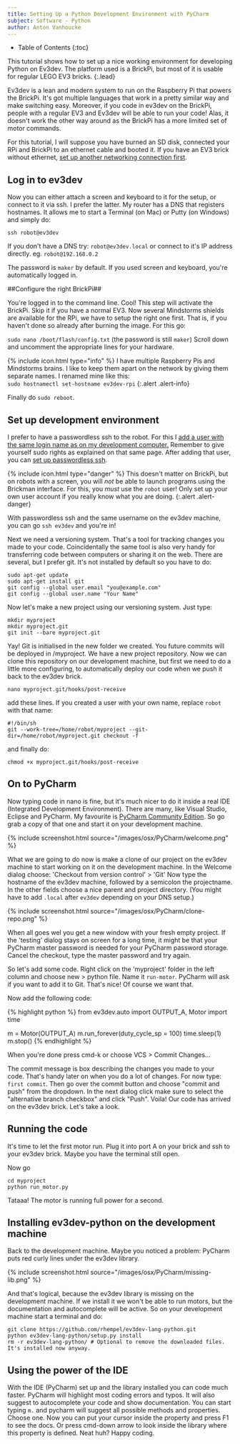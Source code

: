 ```yaml
---
title: Setting Up a Python Development Environment with PyCharm
subject: Software - Python
author: Anton Vanhoucke
---
```


* Table of Contents
{:toc}

This tutorial shows how to set up a nice working environment for developing
Python on Ev3dev. The platform used is a BrickPi, but most of it is usable
for regular LEGO EV3 bricks.
{:.lead}

Ev3dev is a lean and modern system to run on the Raspberry Pi that powers the
BrickPi. It's got multiple languages that work in a pretty similar way and
make switching easy. Moreover, if you code in ev3dev on the BrickPi, people
with a regular EV3 and Ev3dev will be able to run your code! Alas, it doesn't
work the other way around as the BrickPi has a more limited set of motor
commands.

For this tutorial, I will suppose you have burned an SD disk, connected your
RPi and BrickPi to an ethernet cable and booted it. If you have an EV3 brick
without ethernet, [set up another networking connection first][network].

[network]: /docs/tutorials

## Log in to ev3dev ##

Now you can either attach a screen and keyboard to it for the setup, or
connect to it via ssh. I prefer the latter. My router has a DNS that registers
hostnames. It allows me to start a Terminal (on Mac) or Putty (on Windows) and
simply do:

`ssh robot@ev3dev`

If you don't have a DNS try: `robot@ev3dev.local` or connect to it's IP
address directly. eg. `robot@192.168.0.2`

The password is `maker` by default. If you used screen and keyboard, you're
automatically logged in.

##Configure the right BrickPi##

You're logged in to the command line. Cool! This step will activate the
BrickPi. Skip it if you have a normal EV3. Now several Mindstorms shields
are available for the RPi, we have to setup the right one first. That is,
if you haven't done so already after burning the image. For this go:

`sudo nano /boot/flash/config.txt` (the password is still `maker`)
Scroll down and uncomment the appropriate lines for your hardware.

{% include icon.html type="info" %}
I have multiple Raspberry Pis and Mindstorms brains. I like to keep
them apart on the network by giving them separate names. I renamed mine like
this:<br />`sudo hostnamectl set-hostname ev3dev-rpi`
{:.alert .alert-info}

Finally do `sudo reboot`.

## Set up development environment ##

I prefer to have a passwordless ssh to the robot. For this I [add a user with
the same login name as on my development computer.][users] Remember to give
yourself sudo rights as explained on that same page. After adding that user,
you can [set up passwordless ssh][passwordless].

{% include icon.html type="danger" %}
This doesn't matter on BrickPi, but on robots with a screen, you will *not* be
able to launch programs using the Brickman interface. For this, you *must* use
the `robot` user! Only set up your own user account if you really know what you
are doing.
{:.alert .alert-danger}

[users]: https://www.raspberrypi.org/documentation/linux/usage/users.md
[passwordless]: https://www.raspberrypi.org/documentation/remote-access/ssh/passwordless.md

With passwordless ssh and the same username on the ev3dev machine, you can go
`ssh ev3dev` and you're in!

Next we need a versioning system. That's a tool for tracking changes you made
to your code. Coincidentally the same tool is also very handy for transferring
code between computers or sharing it on the web. There are several, but I
prefer git. It's not installed by default so you have to do:

    sudo apt-get update
    sudo apt-get install git
    git config --global user.email "you@example.com"
    git config --global user.name "Your Name"

Now let's make a new project using our versioning system. Just type:
    
    mkdir myproject
    mkdir myproject.git
    git init --bare myproject.git

Yay! Git is initialised in the new folder we created. You future commits will be
deployed in /myproject. We have a new project repository. Now we can clone this 
repository on our development machine, but first we need to do a little more
configuring, to automatically deploy our code when we push it back to the ev3dev brick.

    nano myproject.git/hooks/post-receive

add these lines. If you created a user with your own name, replace `robot`
with that name:

    #!/bin/sh
    git --work-tree=/home/robot/myproject --git-dir=/home/robot/myproject.git checkout -f

and finally do:

    chmod +x myproject.git/hooks/post-receive

## On to PyCharm ##

Now typing code in nano is fine, but it's much nicer to do it inside a real
IDE (Integrated Development Environment). There are many, like Visual Studio,
Eclipse and PyCharm. My favourite is [PyCharm Community Edition][pycharm].
So go grab a copy of that one and start it on your development machine.

[pycharm]: https://www.jetbrains.com/pycharm/

{% include screenshot.html source="/images/osx/PyCharm/welcome.png" %}

What we are going to do now is make a clone of our project on the ev3dev
machine to start working on it on the development machine.
In the Welcome dialog choose: 'Checkout from version control' > 'Git'
Now type the hostname of the ev3dev machine, followed by a semicolon the
projectname. In the other fields choose a nice parent and project directory.
(You might have to add `.local` after `ev3dev` depending on your DNS setup.)

{% include screenshot.html source="/images/osx/PyCharm/clone-repo.png" %}

When all goes wel you get a new window with your fresh empty project. If the
'testing' dialog stays on screen for a long time, it might be that your
PyCharm master password is needed for your PyCharm password storage. Cancel
the checkout, type the master password and try again.

So let's add some code. Right click on the 'myproject' folder in the left
column and choose new > python file. Name it `run-motor`. PyCharm will ask
if you want to add it to Git. That's nice! Of course we want that.

Now add the following code:

{% highlight python %}
from ev3dev.auto import OUTPUT_A, Motor 
import time

m = Motor(OUTPUT_A)
m.run_forever(duty_cycle_sp = 100)
time.sleep(1)
m.stop()
{% endhighlight %}

When you're done press cmd-k or choose VCS > Commit Changes...

The commit message is box describing the changes you made to your code. That's
handy later on when you do a lot of changes. For now type: `first commit`.
Then go over the commit button and choose "commit and push" from the dropdown.
In the next dialog click make sure to select the "alternative branch checkbox"
and click "Push". Voila! Our code has arrived on the ev3dev brick. Let's take
a look.

## Running the code ##

It's time to let the first motor run. Plug it into port A on your brick and
ssh to your ev3dev brick. Maybe you have the terminal still open.

Now go

    cd myproject
    python run_motor.py

Tataaa! The motor is running full power for a second.

## Installing ev3dev-python on the development machine ##

Back to the development machine. Maybe you noticed a problem: PyCharm puts
red curly lines under the ev3dev library. 

{% include screenshot.html source="/images/osx/PyCharm/missing-lib.png" %}

And that's logical, because the ev3dev library is missing on the development
machine. If we install it we won't be able to run motors, but the documentation
and autocomplete will be active. So on your development machine start a
terminal and do:

    git clone https://github.com/rhempel/ev3dev-lang-python.git
    python ev3dev-lang-python/setup.py install
    rm -r ev3dev-lang-python/ # Optional to remove the downloaded files. It's installed now anyway.

## Using the power of the IDE ##

With the IDE (PyCharm) set up and the library installed you can code much
faster. PyCharm will highlight most coding errors and typos. It will also
suggest to autocomplete your code and show documentation. You can start
typing `m.` and pycharm will suggest all possible methods and properties.
Choose one. Now you can put your cursor inside the property and press F1 to
see the docs. Or press cmd-down arrow to look inside the library where this
property is defined. Neat huh? Happy coding.

